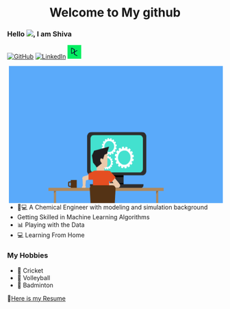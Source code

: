 <h1 align="center">Welcome to My github

### Hello <img src="https://media.giphy.com/media/hvRJCLFzcasrR4ia7z/giphy.gif" width="25px">, I am Shiva <br>

<p align="left">
  <a href="https://github.com/shivavaddagani"><img alt="GitHub" title="GitHub" height="32" width="32"
src="https://raw.githubusercontent.com/peterthehan/peterthehan/master/assets/github.svg"></a>
  <a href="https://www.linkedin.com/in/shiva-vaddagani-84a95283/"><img alt="LinkedIn" title="LinkedIn" height="32" width="32" src="https://raw.githubusercontent.com/peterthehan/peterthehan/master/assets/linkedin.svg"></a>
  <a href="https://www.datacamp.com/profile/ShivaVaddagani"><img alt="LinkedIn" title="LinkedIn" height="32" width="32" src="https://github.com/shivavaddagani/shivavaddagani/blob/master/images/datacamp-sq.png"></a>
</p>

<img align="right" alt="GIF" src="https://github.com/shivavaddagani/shivavaddagani/blob/master/OyGx.gif" width="500" height="320" />

- 🧪💻 A Chemical Engineer with modeling and simulation background
- Getting Skilled in Machine Learning Algorithms
- 📊 Playing with the Data
- 💻 Learning From Home

 ### My Hobbies
  
- 🏏 Cricket 
- 🏐 Volleyball 
- 🏸 Badminton

📝[Here is my Resume](https://drive.google.com/file/d/1W1FCYLgdql-8LIBtXrbNoWqiw2nT0gTV/view?usp=sharing)

